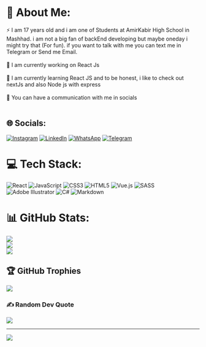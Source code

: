 # 💫 About Me:
⚡ I am 17 years old and i am one of Students at AmirKabir High School in Mashhad. i am not a big fan of backEnd developing but maybe oneday i might try that (For fun). if you want to talk with me you can text me in Telegram or Send me Email.
<br>
<br>
🔭 I am currently working on React Js
<br>
<br>
🌱 I am currently learning React JS and to be honest, i like to check out nextJs and also Node js with express
<br>
<br>
💬 You can have a communication with me in socials
<br>
<br>



## 🌐 Socials:
[![Instagram](https://img.shields.io/badge/Instagram-%23E4405F.svg?style=for-the-badge&logo=Instagram&logoColor=white)](https://instagram.com/amir341mohamad)
[![LinkedIn](https://img.shields.io/badge/LinkedIn-%230077B5.svg?style=for-the-badge&logo=linkedin&logoColor=white)](https://linkedin.com/in/amirmohammad-molazemi)
[![WhatsApp](https://img.shields.io/badge/Whatsapp-%23239120.svg?style=for-the-badge&logo=Whatsapp&logoColor=white)](https://wa.me/+989368709759)
[![Telegram](https://img.shields.io/badge/Telegram-%230077B5.svg?style=for-the-badge&logo=Telegram&logoColor=white)](https://t.me/Amir341mohamad)

# 💻 Tech Stack:
![React](https://img.shields.io/badge/react-%2320232a.svg?style=for-the-badge&logo=react&logoColor=%2361DAFB)
![JavaScript](https://img.shields.io/badge/javascript-%23323330.svg?style=for-the-badge&logo=javascript&logoColor=%23F7DF1E)
![CSS3](https://img.shields.io/badge/css3-%231572B6.svg?style=for-the-badge&logo=css3&logoColor=white)
![HTML5](https://img.shields.io/badge/html5-%23E34F26.svg?style=for-the-badge&logo=html5&logoColor=white)
![Vue.js](https://img.shields.io/badge/vue.js-%2335495e.svg?style=for-the-badge&logo=vuedotjs&logoColor=%234FC08D)
![SASS](https://img.shields.io/badge/SASS-hotpink.svg?style=for-the-badge&logo=SASS&logoColor=white)
![Adobe Illustrator](https://img.shields.io/badge/adobe%20illustrator-%23FF9A00.svg?style=for-the-badge&logo=adobe%20illustrator&logoColor=white)
![C#](https://img.shields.io/badge/c%23-%23239120.svg?style=for-the-badge&logo=csharp&logoColor=white)
![Markdown](https://img.shields.io/badge/markdown-%23000000.svg?style=for-the-badge&logo=markdown&logoColor=white)

# 📊 GitHub Stats:
![](https://github-readme-stats.vercel.app/api?username=Amirmmolazemi&theme=react&hide_border=false&include_all_commits=true&count_private=true)<br/>
![](https://github-readme-streak-stats.herokuapp.com/?user=Amirmmolazemi&theme=react&hide_border=false)<br/>
![](https://github-readme-stats.vercel.app/api/top-langs/?username=Amirmmolazemi&theme=react&hide_border=false&include_all_commits=true&count_private=true&layout=compact)

## 🏆 GitHub Trophies
![](https://github-profile-trophy.vercel.app/?username=Amirmmolazemi&theme=dracula&no-frame=false&no-bg=false&margin-w=4)

### ✍️ Random Dev Quote
![](https://quotes-github-readme.vercel.app/api?type=horizontal&theme=radical)

---
[![](https://visitcount.itsvg.in/api?id=Amirmmolazemi&icon=5&color=1)](https://visitcount.itsvg.in)


